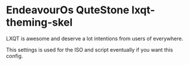 #  EndeavourOs QuteStone lxqt-theming-skel

LXQT is awesome and deserve a lot intentions from users of everywhere.


This settings is used for the ISO and script eventually if you want this config.





